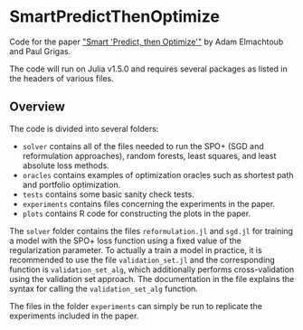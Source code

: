 # SmartPredictThenOptimize
Code for the paper ["Smart 'Predict, then Optimize'"](https://arxiv.org/abs/1710.08005) by Adam Elmachtoub and Paul Grigas.

The code will run on Julia v1.5.0 and requires several packages as listed in the headers of various files.

## Overview

The code is divided into several folders:
- `solver` contains all of the files needed to run the SPO+ (SGD and reformulation approaches), random forests, least squares, and least absolute loss methods.
- `oracles` contains examples of optimization oracles such as shortest path and portfolio optimization.
- `tests` contains some basic sanity check tests.
- `experiments` contains files concerning the experiments in the paper.
- `plots` contains R code for constructing the plots in the paper.

The `solver` folder contains the files `reformulation.jl` and `sgd.jl` for training a model with the SPO+ loss function using a fixed value of the regularization parameter. To actually a train a model in practice, it is recommended to use the file `validation_set.jl` and the corresponding function is `validation_set_alg`, which additionally performs cross-validation using the validation set approach. The documentation in the file explains the syntax for calling the `validation_set_alg` function.

The files in the folder `experiments` can simply be run to replicate the experiments included in the paper.
